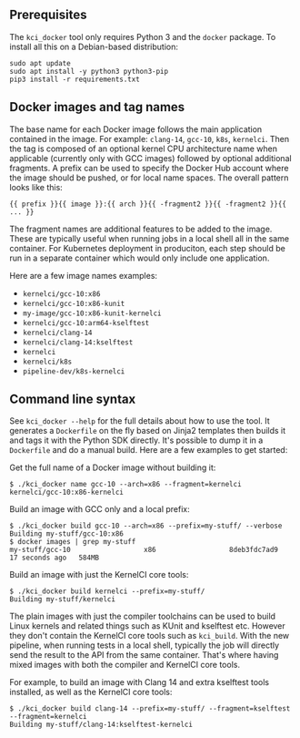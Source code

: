 ## Prerequisites

The `kci_docker` tool only requires Python 3 and the `docker` package.  To
install all this on a Debian-based distribution:

```
sudo apt update
sudo apt install -y python3 python3-pip
pip3 install -r requirements.txt
```

## Docker images and tag names

The base name for each Docker image follows the main application contained in
the image.  For example: `clang-14`, `gcc-10`, `k8s`, `kernelci`.  Then the tag
is composed of an optional kernel CPU architecture name when applicable
(currently only with GCC images) followed by optional additional fragments.  A
prefix can be used to specify the Docker Hub account where the image should be
pushed, or for local name spaces.  The overall pattern looks like this:

    {{ prefix }}{{ image }}:{{ arch }}{{ -fragment2 }}{{ -fragment2 }}{{ ... }}

The fragment names are additional features to be added to the image.  These are
typically useful when running jobs in a local shell all in the same container.
For Kubernetes deployment in produciton, each step should be run in a separate
container which would only include one application.

Here are a few image names examples:

* `kernelci/gcc-10:x86`
* `kernelci/gcc-10:x86-kunit`
* `my-image/gcc-10:x86-kunit-kernelci`
* `kernelci/gcc-10:arm64-kselftest`
* `kernelci/clang-14`
* `kernelci/clang-14:kselftest`
* `kernelci`
* `kernelci/k8s`
* `pipeline-dev/k8s-kernelci`

## Command line syntax

See `kci_docker --help` for the full details about how to use the tool.  It
generates a `Dockerfile` on the fly based on Jinja2 templates then builds it
and tags it with the Python SDK directly.  It's possible to dump it in a
`Dockerfile` and do a manual build.  Here are a few examples to get started:

Get the full name of a Docker image without building it:

    $ ./kci_docker name gcc-10 --arch=x86 --fragment=kernelci
    kernelci/gcc-10:x86-kernelci

Build an image with GCC only and a local prefix:

    $ ./kci_docker build gcc-10 --arch=x86 --prefix=my-stuff/ --verbose
    Building my-stuff/gcc-10:x86
    $ docker images | grep my-stuff
    my-stuff/gcc-10                  x86                  8deb3fdc7ad9   17 seconds ago   584MB

Build an image with just the KernelCI core tools:

    $ ./kci_docker build kernelci --prefix=my-stuff/
    Building my-stuff/kernelci

The plain images with just the compiler toolchains can be used to build Linux
kernels and related things such as KUnit and kselftest etc.  However they don't
contain the KernelCI core tools such as `kci_build`.  With the new pipeline,
when running tests in a local shell, typically the job will directly send the
result to the API from the same container.  That's where having mixed images
with both the compiler and KernelCI core tools.

For example, to build an image with Clang 14 and extra kselftest tools
installed, as well as the KernelCI core tools:

    $ ./kci_docker build clang-14 --prefix=my-stuff/ --fragment=kselftest --fragment=kernelci
    Building my-stuff/clang-14:kselftest-kernelci
